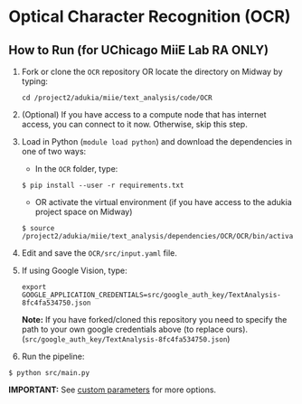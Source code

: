 # Optical Character Recognition (OCR)
## How to Run (for UChicago MiiE Lab RA ONLY) 

1. Fork or clone the `OCR` repository OR locate the directory on Midway by typing: 
 
   `cd /project2/adukia/miie/text_analysis/code/OCR`
   
2. (Optional) If you have access to a compute node that has internet access, you can connect to it now. Otherwise, skip this step.
3. Load in Python (`module load python`) and download the dependencies in one of two ways:
    - In the `OCR` folder, type:
    ```
    $ pip install --user -r requirements.txt
    ```
    - OR activate the virtual environment (if you have access to the adukia project space on Midway)
    ```
    $ source /project2/adukia/miie/text_analysis/dependencies/OCR/OCR/bin/activate
    ```
4. Edit and save the `OCR/src/input.yaml` file. 
5. If using Google Vision, type:
   ```
   export GOOGLE_APPLICATION_CREDENTIALS=src/google_auth_key/TextAnalysis-8fc4fa534750.json
   ```
   **Note:** If you have forked/cloned this repository you need to specify the path to your own google credentials above (to replace ours). (`src/google_auth_key/TextAnalysis-8fc4fa534750.json`)

6. Run the pipeline:
  ```
  $ python src/main.py
  ```
**IMPORTANT:** See [custom parameters](https://github.com/miielab/miienlp/blob/main/documentation/developer_documentation/ocr.md) for more options.
